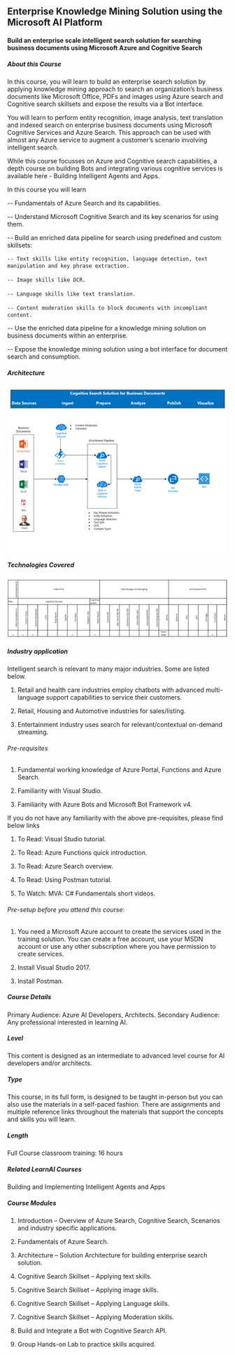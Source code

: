 ## Enterprise Knowledge Mining Solution using the Microsoft AI Platform
#### Build an enterprise scale intelligent search solution for searching business documents using Microsoft Azure and Cognitive Search

##### About this Course
In this course, you will learn to build an enterprise search solution by applying knowledge mining approach to search an organization’s business documents like Microsoft Office, PDFs and images using Azure search and Cognitive search skillsets and expose the results via a Bot interface.

You will learn to perform entity recognition, image analysis, text translation and indexed search on enterprise business documents using Microsoft Cognitive Services and Azure Search. This approach can be used with almost any Azure service to augment a customer’s scenario involving intelligent search. 

While this course focusses on Azure and Cognitive search capabilities, a depth course on building Bots and integrating various cognitive services is available here - Building Intelligent Agents and Apps.

In this course you will learn

-- Fundamentals of Azure Search and its capabilities.

-- Understand Microsoft Cognitive Search and its key scenarios for using them.

-- Build an enriched data pipeline for search using predefined and custom skillsets:

    -- Text skills like entity recognition, language detection, text manipulation and key phrase extraction.
    
    -- Image skills like OCR.
    
    -- Language skills like text translation.
    
    -- Content moderation skills to block documents with incompliant content.
    
-- Use the enriched data pipeline for a knowledge mining solution on business documents within an enterprise.

-- Expose the knowledge mining solution using a bot interface for document search and consumption.


##### Architecture
![Architecture](KMArchitecture.png)

##### Technologies Covered
![Technology](KMTechnologyMap.png)

##### Industry application

Intelligent search is relevant to many major industries. Some are listed below.

1.	Retail and health care industries employ chatbots with advanced multi-language support capabilities to service their customers.

2.	Retail, Housing and Automotive industries for sales/listing.

3.	Entertainment industry uses search for relevant/contextual on-demand streaming.

###### Pre-requisites

1.	Fundamental working knowledge of Azure Portal, Functions and Azure Search.

2.	Familiarity with Visual Studio.

3.	Familiarity with Azure Bots and Microsoft Bot Framework v4.

If you do not have any familiarity with the above pre-requisites, please find below links

1.	To Read: Visual Studio tutorial.

2.	To Read: Azure Functions quick introduction.

3.	To Read: Azure Search overview.

4.	To Read: Using Postman tutorial.

5.	To Watch: MVA: C# Fundamentals short videos.

###### Pre-setup before you attend this course:
1.	You need a Microsoft Azure account to create the services used in the training solution. You can create a free account, use your MSDN account or use any other subscription where you have permission to create services.

2.	Install Visual Studio 2017.

3.	Install Postman.

##### Course Details

Primary Audience: Azure AI Developers, Architects.
Secondary Audience:  Any professional interested in learning AI.

##### Level

This content is designed as an intermediate to advanced level course for AI developers and/or architects.

##### Type
This course, in its full form, is designed to be taught in-person but you can also use the materials in a self-paced fashion. There are assignments and multiple reference links throughout the materials that support the concepts and skills you will learn.

##### Length

Full Course classroom training:  16 hours

##### Related LearnAI Courses

Building and Implementing Intelligent Agents and Apps

##### Course Modules

1.	Introduction – Overview of Azure Search, Cognitive Search, Scenarios and industry specific applications.

2.	Fundamentals of Azure Search.

3.	Architecture – Solution Architecture for building enterprise search solution.

4.	Cognitive Search Skillset – Applying text skills.

5.	Cognitive Search Skillset – Applying image skills.

6.	Cognitive Search Skillset – Applying Language skills.

7.	Cognitive Search Skillset – Applying Moderation skills.

8.	Build and Integrate a Bot with Cognitive Search API.

9.	Group Hands-on Lab to practice skills acquired.

